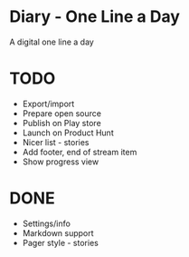 # Diary - One Line a Day

A digital one line a day

# TODO
- Export/import
- Prepare open source
- Publish on Play store
- Launch on Product Hunt
- Nicer list - stories
- Add footer, end of stream item
- Show progress view

# DONE
- Settings/info
- Markdown support
- Pager style - stories


